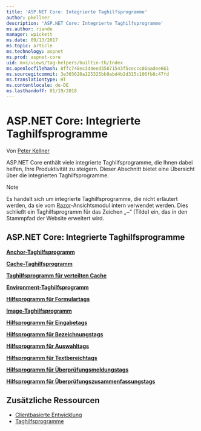 ```yaml
---
title: 'ASP.NET Core: Integrierte Taghilfsprogramme'
author: pkellner
description: 'ASP.NET Core: Integrierte Taghilfsprogramme'
ms.author: riande
manager: wpickett
ms.date: 09/13/2017
ms.topic: article
ms.technology: aspnet
ms.prod: aspnet-core
uid: mvc/views/tag-helpers/builtin-th/Index
ms.openlocfilehash: 8ffc748ec3d4eed35871543f5ceccc86aadee661
ms.sourcegitcommit: 3e303620a125325bb9abd4b2d315c106fb8c47fd
ms.translationtype: HT
ms.contentlocale: de-DE
ms.lasthandoff: 01/19/2018
---
```

# <a name="aspnet-core-built-in-tag-helpers"></a>ASP.NET Core: Integrierte Taghilfsprogramme

Von [Peter Kellner](http://peterkellner.net) 

ASP.NET Core enthält viele integrierte Taghilfsprogramme, die Ihnen dabei helfen, Ihre Produktivität zu steigern. Dieser Abschnitt bietet eine Übersicht über die integrierten Taghilfsprogramme.

> [!NOTE]
> Es handelt sich um integrierte Taghilfsprogramme, die nicht erläutert werden, da sie vom [Razor](xref:mvc/views/razor)-Ansichtsmodul intern verwendet werden. Dies schließt ein Taghilfsprogramm für das Zeichen „~“ (Tilde) ein, das in den Stammpfad der Website erweitert wird.

## <a name="built-in-aspnet-core-tag-helpers"></a>ASP.NET Core: Integrierte Taghilfsprogramme

**[Anchor-Taghilfsprogramm](xref:mvc/views/tag-helpers/builtin-th/anchor-tag-helper)**

**[Cache-Taghilfsprogramm](xref:mvc/views/tag-helpers/builtin-th/cache-tag-helper)**

**[Taghilfsprogramm für verteilten Cache](xref:mvc/views/tag-helpers/builtin-th/distributed-cache-tag-helper)**

**[Environment-Taghilfsprogramm](xref:mvc/views/tag-helpers/builtin-th/environment-tag-helper)**

[comment]: **[FormActionTagHelper](xref:mvc/views/tag-helpers/builtin-th/form-action-tag-helper)**

**[Hilfsprogramm für Formulartags](xref:mvc/views/working-with-forms#the-form-tag-helper)**

**[Image-Taghilfsprogramm](xref:mvc/views/tag-helpers/builtin-th/image-tag-helper)**

**[Hilfsprogramm für Eingabetags](xref:mvc/views/working-with-forms#the-input-tag-helper)**

**[Hilfsprogramm für Bezeichnungstags](xref:mvc/views/working-with-forms#the-label-tag-helper)**

[comment]: **[LinkTagHelper](xref:mvc/views/tag-helpers/builtin-th/link-tag-helper)**

[comment]: **[OptionTagHelper](xref:mvc/views/tag-helpers/builtin-th/option-tag-helper)**

[comment]: **[ScriptTagHelper](xref:mvc/views/tag-helpers/builtin-th/script-tag-helper)**

**[Hilfsprogramm für Auswahltags](xref:mvc/views/working-with-forms#the-select-tag-helper)**

**[Hilfsprogramm für Textbereichtags](xref:mvc/views/working-with-forms#the-textarea-tag-helper)**

**[Hilfsprogramm für Überprüfungsmeldungstags](xref:mvc/views/working-with-forms#the-validation-message-tag-helper)**

**[Hilfsprogramm für Überprüfungszusammenfassungstags](xref:mvc/views/working-with-forms#the-validation-summary-tag-helper)**

## <a name="additional-resources"></a>Zusätzliche Ressourcen

* [Clientbasierte Entwicklung](xref:client-side/index)
* [Taghilfsprogramme](xref:mvc/views/tag-helpers/intro)
